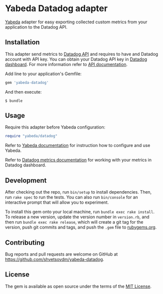 # Yabeda Datadog adapter

[Yabeda](https://github.com/yabeda-rb/yabeda) adapter for easy exporting collected custom metrics from your application to the Datadog API.


## Installation

This adapter send metrics to [Datadog API](https://docs.datadoghq.com/api/?lang=ruby) and requires to have and Datadog account with API key. You can obtain your Datadog API key in [Datadog dashboard](https://app.datadoghq.com/account/settings#api). For more information refer to [API documentation](https://docs.datadoghq.com/api/?lang=ruby#authentication).

Add line to your application's Gemfile:

```ruby
gem 'yabeda-datadog'
```

And then execute:

    $ bundle

## Usage

Require this adapter before Yabeda configuration:

```ruby
require "yabeda/datadog"
```

Refer to [Yabeda documentation](https://github.com/yabeda-rb/yabeda) for instruction how to configure and use Yabeda.

Refer to [Datadog metrics documentation](https://docs.datadoghq.com/graphing/metrics/) for working with your metrics in Datadog dashboard.

## Development

After checking out the repo, run `bin/setup` to install dependencies. Then, run `rake spec` to run the tests. You can also run `bin/console` for an interactive prompt that will allow you to experiment.

To install this gem onto your local machine, run `bundle exec rake install`. To release a new version, update the version number in `version.rb`, and then run `bundle exec rake release`, which will create a git tag for the version, push git commits and tags, and push the `.gem` file to [rubygems.org](https://rubygems.org).

## Contributing

Bug reports and pull requests are welcome on GitHub at https://github.com/shvetsovdm/yabeda-datadog.

## License

The gem is available as open source under the terms of the [MIT License](https://opensource.org/licenses/MIT).
